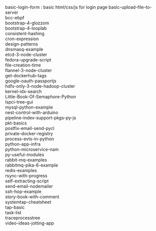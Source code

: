basic-login-form                  : basic html/css/js for login page
basic-upload-file-to-server      
bcc-ebpf                           
bootstrap-4-glozzom                
bootstrap-4-looplab                
consistent-hashing              
cron-expression                    
design-patterns                    
dnsmasq-example                    
etcd-3-node-cluster                
fedora-upgrade-script              
file-creation-time                 
flannel-3-node-cluster             
get-dockerhub-tags                 
google-oauth-passportjs            
hdfs-only-3-node-hadoop-cluster     
kernel-idx-search                   
Little-Book-Of-Semaphore-Python     
lspci-tree-gui                      
mysql-python-example                
nest-control-with-arduino               
pipeline-index-support-pkgs-py-js           
pkt-basics                          
postfix-email-send-pycl             
private-docker-registry             
process-evts-in-python              
python-app-infra                
python-microservice-nam             
py-useful-modules                   
rabbit-mq-examples                  
rabbitmq-pika-6-example             
redis-examples                  
rsync-with-progress             
self-extracting-script      
send-email-nodemailer       
ssh-hop-example     
story-book-with-comment     
systemtap-cheatsheet        
tap-basic       
task-list       
traceprocesstree        
video-ideas-jotting-app             
